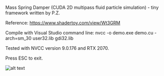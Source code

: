 Mass Spring Damper (CUDA 2D multipass fluid particle simulation) - tiny framework written by P.Z.

Reference: https://www.shadertoy.com/view/Wt3GRM

Compile with Visual Studio command line:
nvcc -o demo.exe demo.cu -arch=sm_30 user32.lib gdi32.lib

Tested with NVCC version 9.0.176 and RTX 2070.

Press ESC to exit.

![alt text](screenshot.jpg)